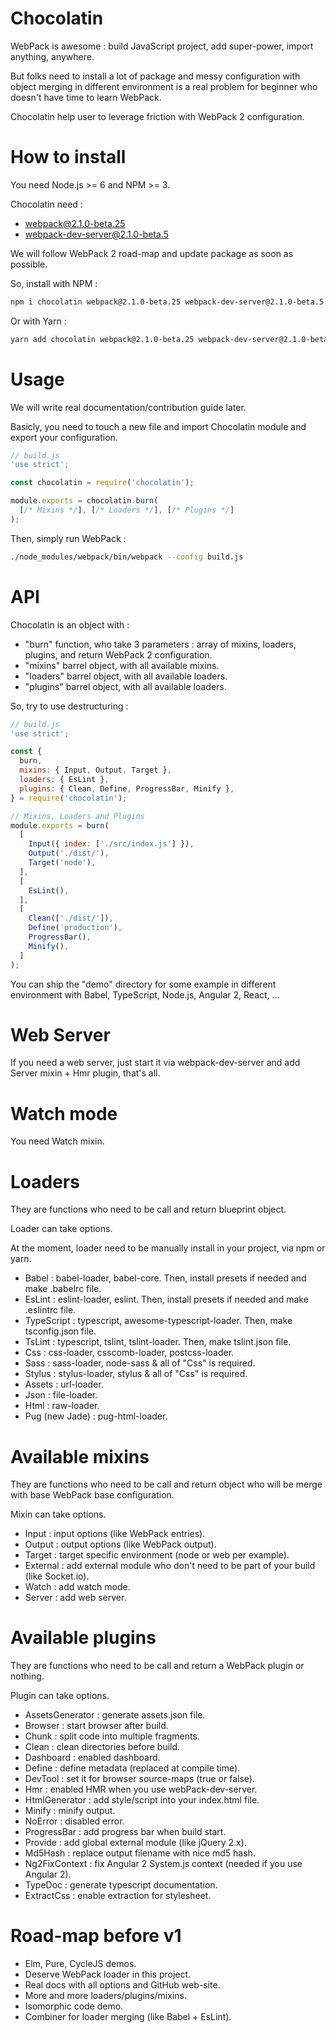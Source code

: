 # Chocolatin

WebPack is awesome : build JavaScript project, add super-power, import anything, anywhere.

But folks need to install a lot of package and messy configuration with object merging in different environment is a real problem for beginner who doesn't have time to learn WebPack.

Chocolatin help user to leverage friction with WebPack 2 configuration.

# How to install

You need Node.js >= 6 and NPM >= 3.

Chocolatin need :

- webpack@2.1.0-beta.25
- webpack-dev-server@2.1.0-beta.5

We will follow WebPack 2 road-map and update package as soon as possible.

So, install with NPM :

```sh
npm i chocolatin webpack@2.1.0-beta.25 webpack-dev-server@2.1.0-beta.5 --save-dev
```

Or with Yarn :

```sh
yarn add chocolatin webpack@2.1.0-beta.25 webpack-dev-server@2.1.0-beta.5 --dev
```

# Usage

We will write real documentation/contribution guide later.

Basicly, you need to touch a new file and import Chocolatin module and export your configuration.

```js
// build.js
'use strict';

const chocolatin = require('chocolatin');

module.exports = chocolatin.burn(
  [/* Mixins */], [/* Loaders */], [/* Plugins */]
);
```

Then, simply run WebPack :

```sh
./node_modules/webpack/bin/webpack --config build.js
```

# API

Chocolatin is an object with :

- "burn" function, who take 3 parameters : array of mixins, loaders, plugins, and return WebPack 2 configuration.
- "mixins" barrel object, with all available mixins.
- "loaders" barrel object, with all available loaders.
- "plugins" barrel object, with all available loaders.

So, try to use destructuring :

```js
// build.js
'use strict';

const {
  burn,
  mixins: { Input, Output, Target },
  loaders: { EsLint },
  plugins: { Clean, Define, ProgressBar, Minify },
} = require('chocolatin');

// Mixins, Loaders and Plugins
module.exports = burn(
  [
    Input({ index: ['./src/index.js'] }),
    Output('./dist/'),
    Target('node'),
  ],
  [
    EsLint(),
  ],
  [
    Clean(['./dist/']),
    Define('production'),
    ProgressBar(),
    Minify(),
  ]
);
```

You can ship the "demo" directory for some example in different environment with Babel, TypeScript, Node.js, Angular 2, React, ...

# Web Server

If you need a web server, just start it via webpack-dev-server and add Server mixin + Hmr plugin, that's all.

# Watch mode

You need Watch mixin.

# Loaders

They are functions who need to be call and return blueprint object.

Loader can take options.

At the moment, loader need to be manually install in your project, via npm or yarn.

- Babel : babel-loader, babel-core. Then, install presets if needed and make .babelrc file.
- EsLint : eslint-loader, eslint. Then, install presets if needed and make .eslintrc file.
- TypeScript : typescript, awesome-typescript-loader. Then, make tsconfig.json file.
- TsLint : typescript, tslint, tslint-loader. Then, make tslint.json file.
- Css : css-loader, csscomb-loader, postcss-loader.
- Sass : sass-loader, node-sass & all of "Css" is required.
- Stylus : stylus-loader, stylus & all of "Css" is required.
- Assets : url-loader.
- Json : file-loader.
- Html : raw-loader.
- Pug (new Jade) : pug-html-loader.

# Available mixins

They are functions who need to be call and return object who will be merge with base WebPack base configuration.

Mixin can take options.

- Input : input options (like WebPack entries).
- Output : output options (like WebPack output).
- Target : target specific environment (node or web per example).
- External : add external module who don't need to be part of your build (like Socket.io).
- Watch : add watch mode.
- Server : add web server.

# Available plugins

They are functions who need to be call and return a WebPack plugin or nothing.

Plugin can take options.

- AssetsGenerator : generate assets.json file.
- Browser : start browser after build.
- Chunk : split code into multiple fragments.
- Clean : clean directories before build.
- Dashboard : enabled dashboard.
- Define : define metadata (replaced at compile time).
- DevTool : set it for browser source-maps (true or false).
- Hmr : enabled HMR when you use webPack-dev-server.
- HtmlGenerator : add style/script into your index.html file.
- Minify : minify output.
- NoError : disabled error.
- ProgressBar : add progress bar when build start.
- Provide : add global external module (like jQuery 2.x).
- Md5Hash : replace output filename with nice md5 hash.
- Ng2FixContext : fix Angular 2 System.js context (needed if you use Angular 2).
- TypeDoc : generate typescript documentation.
- ExtractCss : enable extraction for stylesheet.

# Road-map before v1

- Elm, Pure, CycleJS demos.
- Deserve WebPack loader in this project.
- Real docs with all options and GitHub web-site.
- More and more loaders/plugins/mixins.
- Isomorphic code demo.
- Combiner for loader merging (like Babel + EsLint).
